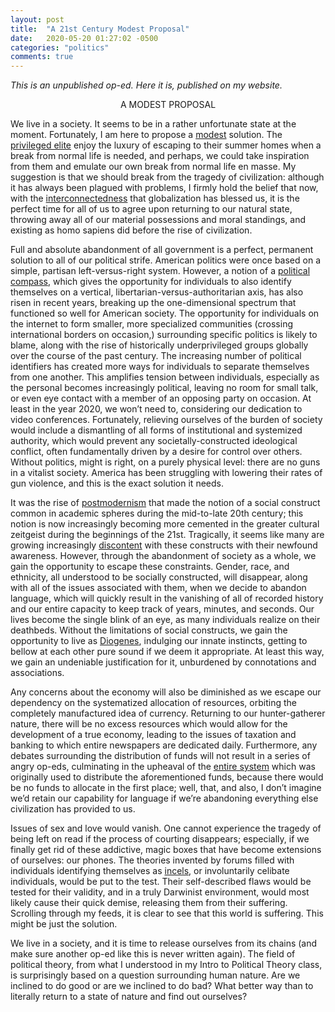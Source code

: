 ```yaml
---
layout: post
title:  "A 21st Century Modest Proposal"
date:   2020-05-20 01:27:02 -0500
categories: "politics"
comments: true
---
```

<i>This is an unpublished op-ed. Here it is, published on my website.</i>

<center>A MODEST PROPOSAL</center>

We live in a society. It seems to be in a rather unfortunate state at the moment. Fortunately, I am here to propose a <a href="https://en.wikipedia.org/wiki/A_Modest_Proposal" target="_blank">modest</a> solution. The <a href="https://www.nytimes.com/2020/03/20/arts/music/coronavirus-gal-gadot-imagine.html" target="_black">privileged elite</a> enjoy the luxury of escaping to their summer homes when a break from normal life is needed, and perhaps, we could take inspiration from them and emulate our own break from normal life en masse. My suggestion is that we should break from the tragedy of civilization: although it has always been plagued with problems, I firmly hold the belief that now, with the <a href="https://en.wikipedia.org/wiki/List_of_social_networking_websites" target="_blank">interconnectedness</a> that globalization has blessed us, it is the perfect time for all of us to agree upon returning to our natural state, throwing away all of our material possessions and moral standings, and existing as homo sapiens did before the rise of civilization.<!-- more -->

Full and absolute abandonment of all government is a perfect, permanent solution to all of our political strife. American politics were once based on a simple, partisan left-versus-right system. However, a notion of a <a href="https://www.politicalcompass.org/" target="_blank">political compass</a>, which gives the opportunity for individuals to also identify themselves on a vertical, libertarian-versus-authoritarian axis, has also risen in recent years, breaking up the one-dimensional spectrum that functioned so well for American society. The opportunity for individuals on the internet to form smaller, more specialized communities (crossing international borders on occasion,) surrounding specific politics is likely to blame, along with the rise of historically underprivileged groups globally over the course of the past century. The increasing number of political identifiers has created more ways for individuals to separate themselves from one another. This amplifies tension between individuals, especially as the personal becomes increasingly political, leaving no room for small talk, or even eye contact with a member of an opposing party on occasion. At least in the year 2020, we won’t need to, considering our dedication to video conferences. Fortunately, relieving ourselves of the burden of society would include a dismantling of all forms of institutional and systemized authority, which would prevent any societally-constructed ideological conflict, often fundamentally driven by a desire for control over others. Without politics, might is right, on a purely physical level: there are no guns in a vitalist society. America has been struggling with lowering their rates of gun violence, and this is the exact solution it needs.

It was the rise of <a href="https://theconversation.com/explainer-what-is-postmodernism-20791" target="_black">postmodernism</a> that made the notion of a social construct common in academic spheres during the mid-to-late 20th century; this notion is now increasingly becoming more cemented in the greater cultural zeitgeist during the beginnings of the 21st. Tragically, it seems like many are growing increasingly <a href="https://en.wikipedia.org/wiki/Evergreen_State_College#2017_protests" target="_blank">discontent</a> with these constructs with their newfound awareness. However, through the abandonment of society as a whole, we gain the opportunity to escape these constraints. Gender, race, and ethnicity, all understood to be socially constructed, will disappear, along with all of the issues associated with them, when we decide to abandon language, which will quickly result in the vanishing of all of recorded history and our entire capacity to keep track of years, minutes, and seconds. Our lives become the single blink of an eye, as many individuals realize on their deathbeds. Without the limitations of social constructs, we gain the opportunity to live as <a href="https://youtu.be/-A3IlRATIsI" target="_blank">Diogenes</a>, indulging our innate instincts, getting to bellow at each other pure sound if we deem it appropriate. At least this way, we gain an undeniable justification for it, unburdened by connotations and associations.

Any concerns about the economy will also be diminished as we escape our dependency on the systematized allocation of resources, orbiting the completely manufactured idea of currency. Returning to our hunter-gatherer nature, there will be no excess resources which would allow for the development of a true economy, leading to the issues of taxation and banking to which entire newspapers are dedicated daily. Furthermore, any debates surrounding the distribution of funds will not result in a series of angry op-eds, culminating in the upheaval of the <a href="http://ephblog.com/2020/02/17/three-pillars-nonsense-1/?utm_source=rss&utm_medium=rss&utm_campaign=three-pillars-nonsense-1" target="_blank">entire system</a> which was originally used to distribute the aforementioned funds, because there would be no funds to allocate in the first place; well, that, and also, I don’t imagine we’d retain our capability for language if we’re abandoning everything else civilization has provided to us.

Issues of sex and love would vanish. One cannot experience the tragedy of being left on read if the process of courting disappears; especially, if we finally get rid of these addictive, magic boxes that have become extensions of ourselves: our phones. The theories invented by forums filled with individuals identifying themselves as <a href="https://incels.net/" target="_blank">incels</a>, or involuntarily celibate individuals, would be put to the test. Their self-described flaws would be tested for their validity, and in a truly Darwinist environment, would most likely cause their quick demise, releasing them from their suffering. Scrolling through my feeds, it is clear to see that this world is suffering. This might be just the solution.

We live in a society, and it is time to release ourselves from its chains (and make sure another op-ed like this is never written again). The field of political theory, from what I understood in my Intro to Political Theory class, is surprisingly based on a question surrounding human nature. Are we inclined to do good or are we inclined to do bad? What better way than to literally return to a state of nature and find out ourselves?